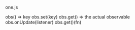 one.js

obs() => key
obs.set(key)
obs.get() => the actual observable
obs.onUpdate(listener) 
obs.get()(fn)

